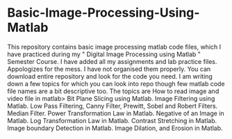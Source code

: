 # Basic-Image-Processing-Using-Matlab
This repository contains basic image processing matlab code files, which I have practiced during my " Digital Image Processing using Matlab " Semester Course.
I have added all my assignments and lab practice files. Appologizes for the mess. I have not organised them properly. You can download entire repository and look for the code you need. I am writing down a few topics for which you can look into repo though few matlab code file names are a bit descriptive too. The topics are
How to read image and video file in matlab>
Bit Plane Slicing using Matlab.
Image Filtering using Matlab. Low Pass Filtering, Canny Filter, Prewitt, Sobel and Robert Filters. Median Filter.
Power Transformation Law in Matlab.
Negative of an Image in Matlab.
Log Transformation Law in Matlab.
Contrast Stretching in Matlab.
Image boundary Detection in Matlab.
Image Dilation, and Erosion in Matlab.
